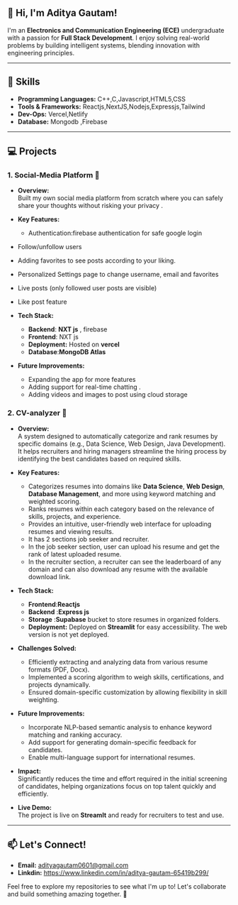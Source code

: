 ## 👋 Hi, I'm Aditya Gautam!

I'm an **Electronics and Communication Engineering (ECE)** undergraduate with a passion for **Full Stack Development**. I enjoy solving real-world problems by building intelligent systems, blending innovation with engineering principles.

---

## 🔧 Skills
- **Programming Languages:** C++,C,Javascript,HTML5,CSS
- **Tools & Frameworks:**  Reactjs,NextJS,Nodejs,Expressjs,Tailwind 
- **Dev-Ops:** Vercel,Netlify
- **Database:** Mongodb ,Firebase
---

## 💻 Projects
### 1. **Social-Media Platform** 🎵  
- **Overview:**  
  Built my own social media platform from scratch        where you can safely share your thoughts without    risking your privacy .  

- **Key Features:**  
  - Authentication:firebase authentication for safe google login 
- Follow/unfollow users 
- Adding favorites to see posts according to your liking.
- Personalized Settings page to change username, email and favorites 
- Live posts (only followed user posts are visible)
- Like post feature 

- **Tech Stack:**  
  - **Backend**: **NXT js** , firebase 
  - **Frontend**: NXT js 
  - **Deployment:** Hosted  on **vercel**
  - **Database**:**MongoDB Atlas**

- **Future Improvements:**  
  - Expanding the app for more features
  - Adding support for real-time chatting .  
  - Adding videos and images to post using  cloud storage 
   


### 2. **CV-analyzer** 📄    
- **Overview:**  
  A system designed to automatically categorize and rank resumes by specific domains (e.g., Data Science, Web Design, Java Development). It helps recruiters and hiring managers streamline the hiring process by identifying the best candidates based on required skills.  

- **Key Features:**  
  - Categorizes resumes into domains like **Data Science**, **Web Design**, **Database Management**, and more using keyword matching and weighted scoring.  
  - Ranks resumes within each category based on the relevance of skills, projects, and experience.  
  - Provides an intuitive, user-friendly web interface for uploading resumes and viewing results.
  - It has 2 sections job seeker and recruiter.
  - In the job seeker section, user can upload his resume and get the rank of latest uploaded resume.
  - In the recruiter section, a recruiter can see the leaderboard of any domain and can also download any resume with the available download link.

- **Tech Stack:**  
  - **Frontend**:**Reactjs**
  - **Backend** :**Express js**   
  - **Storage** :**Supabase** bucket to store
 resumes in organized folders.  
  - **Deployment:** Deployed on **Streamlit** for easy accessibility. The web version is not yet deployed.  

- **Challenges Solved:**  
  - Efficiently extracting and analyzing data from various resume formats (PDF, Docx).  
  - Implemented a scoring algorithm to weigh skills, certifications, and projects dynamically.  
  - Ensured domain-specific customization by allowing flexibility in skill weighting.  

- **Future Improvements:**  
  - Incorporate NLP-based semantic analysis to enhance keyword matching and ranking accuracy.  
  - Add support for generating domain-specific feedback for candidates.  
  - Enable multi-language support for international resumes.  

- **Impact:**  
  Significantly reduces the time and effort required in the initial screening of candidates, helping organizations focus on top talent quickly and efficiently.  

- **Live Demo:**  
  The project is live on **Streamlt** and ready for recruiters to test and use.
  


---

## 📫 Let's Connect!
- **Email:** adityagautam0601@gmail.com
- **Linkdin:** https://www.linkedin.com/in/aditya-gautam-65419b299/

  
Feel free to explore my repositories to see what I'm up to! Let's collaborate and build something amazing together. 🚀

